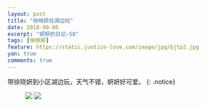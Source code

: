 ```yaml
---
layout: post
title: "徐晓妍在湖边玩"
date: 2018-08-06
excerpt: "妍妍的日记-58"
tags: [徐晓妍]
feature: https://static.justice-love.com/image/jpg/bjtp2.jpg
yan: true
comments: true
---
```

带徐晓妍到小区湖边玩，天气不错，妍妍好可爱。
{: .notice}
<figure>
    <img src="{{ site.staticUrl }}/yanyan/image/hubian1.jpg?imageMogr2/auto-orient" />
    <img src="{{ site.staticUrl }}/yanyan/image/hubian2.jpg?imageMogr2/auto-orient" />
</figure>
